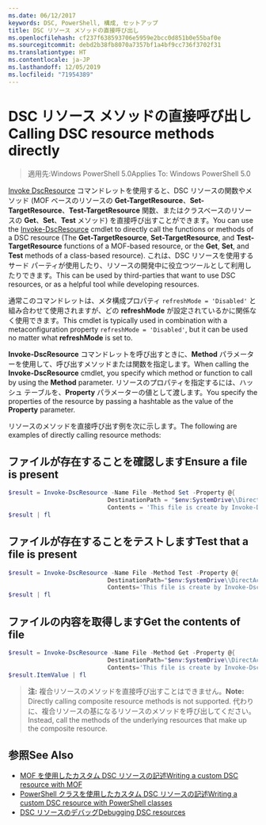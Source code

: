 ```yaml
---
ms.date: 06/12/2017
keywords: DSC, PowerShell, 構成, セットアップ
title: DSC リソース メソッドの直接呼び出し
ms.openlocfilehash: cf237f638593706e5959e2bcc0d851b0e55baf0e
ms.sourcegitcommit: debd2b38fb8070a7357bf1a4bf9cc736f3702f31
ms.translationtype: HT
ms.contentlocale: ja-JP
ms.lasthandoff: 12/05/2019
ms.locfileid: "71954389"
---
```

# <a name="calling-dsc-resource-methods-directly"></a><span data-ttu-id="d9a4f-103">DSC リソース メソッドの直接呼び出し</span><span class="sxs-lookup"><span data-stu-id="d9a4f-103">Calling DSC resource methods directly</span></span>

><span data-ttu-id="d9a4f-104">適用先:Windows PowerShell 5.0</span><span class="sxs-lookup"><span data-stu-id="d9a4f-104">Applies To: Windows PowerShell 5.0</span></span>

<span data-ttu-id="d9a4f-105">[Invoke DscResource](/powershell/module/PSDesiredStateConfiguration/Invoke-DscResource) コマンドレットを使用すると、DSC リソースの関数やメソッド (MOF ベースのリソースの **Get-TargetResource**、**Set-TargetResource**、**Test-TargetResource** 関数、またはクラスベースのリソースの **Get**、**Set**、**Test** メソッド) を直接呼び出すことができます。</span><span class="sxs-lookup"><span data-stu-id="d9a4f-105">You can use the [Invoke-DscResource](/powershell/module/PSDesiredStateConfiguration/Invoke-DscResource) cmdlet to directly call the functions or methods of a DSC resource (The **Get-TargetResource**, **Set-TargetResource**, and **Test-TargetResource** functions of a MOF-based resource, or the **Get**, **Set**, and **Test** methods of a class-based resource).</span></span>
<span data-ttu-id="d9a4f-106">これは、DSC リソースを使用するサード パーティが使用したり、リソースの開発中に役立つツールとして利用したりできます。</span><span class="sxs-lookup"><span data-stu-id="d9a4f-106">This can be used by third-parties that want to use DSC resources, or as a helpful tool while developing resources.</span></span>

<span data-ttu-id="d9a4f-107">通常このコマンドレットは、メタ構成プロパティ `refreshMode = 'Disabled'` と組み合わせて使用されますが、どの **refreshMode** が設定されているかに関係なく使用できます。</span><span class="sxs-lookup"><span data-stu-id="d9a4f-107">This cmdlet is typically used in combination with a metaconfiguration property `refreshMode = 'Disabled'`, but it can be used no matter what **refreshMode** is set to.</span></span>

<span data-ttu-id="d9a4f-108">**Invoke-DscResource** コマンドレットを呼び出すときに、**Method** パラメーターを使用して、呼び出すメソッドまたは関数を指定します。</span><span class="sxs-lookup"><span data-stu-id="d9a4f-108">When calling the **Invoke-DscResource** cmdlet, you specify which method or function to call by using the **Method** parameter.</span></span> <span data-ttu-id="d9a4f-109">リソースのプロパティを指定するには、ハッシュ テーブルを、**Property** パラメーターの値として渡します。</span><span class="sxs-lookup"><span data-stu-id="d9a4f-109">You specify the properties of the resource by passing a hashtable as the value of the **Property** parameter.</span></span>

<span data-ttu-id="d9a4f-110">リソースのメソッドを直接呼び出す例を次に示します。</span><span class="sxs-lookup"><span data-stu-id="d9a4f-110">The following are examples of directly calling resource methods:</span></span>

## <a name="ensure-a-file-is-present"></a><span data-ttu-id="d9a4f-111">ファイルが存在することを確認します</span><span class="sxs-lookup"><span data-stu-id="d9a4f-111">Ensure a file is present</span></span>

```powershell
$result = Invoke-DscResource -Name File -Method Set -Property @{
                            DestinationPath = "$env:SystemDrive\\DirectAccess.txt";
                            Contents = 'This file is create by Invoke-DscResource'} -Verbose
$result | fl
```

## <a name="test-that-a-file-is-present"></a><span data-ttu-id="d9a4f-112">ファイルが存在することをテストします</span><span class="sxs-lookup"><span data-stu-id="d9a4f-112">Test that a file is present</span></span>

```powershell
$result = Invoke-DscResource -Name File -Method Test -Property @{
                            DestinationPath="$env:SystemDrive\\DirectAccess.txt";
                            Contents='This file is create by Invoke-DscResource'} -Verbose
$result | fl
```

## <a name="get-the-contents-of-file"></a><span data-ttu-id="d9a4f-113">ファイルの内容を取得します</span><span class="sxs-lookup"><span data-stu-id="d9a4f-113">Get the contents of file</span></span>

```powershell
$result = Invoke-DscResource -Name File -Method Get -Property @{
                            DestinationPath="$env:SystemDrive\\DirectAccess.txt";
                            Contents='This file is create by Invoke-DscResource'} -Verbose
$result.ItemValue | fl
```

><span data-ttu-id="d9a4f-114">**注:** 複合リソースのメソッドを直接呼び出すことはできません。</span><span class="sxs-lookup"><span data-stu-id="d9a4f-114">**Note:** Directly calling composite resource methods is not supported.</span></span> <span data-ttu-id="d9a4f-115">代わりに、複合リソースの基になるリソースのメソッドを呼び出してください。</span><span class="sxs-lookup"><span data-stu-id="d9a4f-115">Instead, call the methods of the underlying resources that make up the composite resource.</span></span>

## <a name="see-also"></a><span data-ttu-id="d9a4f-116">参照</span><span class="sxs-lookup"><span data-stu-id="d9a4f-116">See Also</span></span>
- [<span data-ttu-id="d9a4f-117">MOF を使用したカスタム DSC リソースの記述</span><span class="sxs-lookup"><span data-stu-id="d9a4f-117">Writing a custom DSC resource with MOF</span></span>](../resources/authoringResourceMOF.md)
- [<span data-ttu-id="d9a4f-118">PowerShell クラスを使用したカスタム DSC リソースの記述</span><span class="sxs-lookup"><span data-stu-id="d9a4f-118">Writing a custom DSC resource with PowerShell classes</span></span>](../resources/authoringResourceClass.md)
- [<span data-ttu-id="d9a4f-119">DSC リソースのデバッグ</span><span class="sxs-lookup"><span data-stu-id="d9a4f-119">Debugging DSC resources</span></span>](../troubleshooting/debugResource.md)
